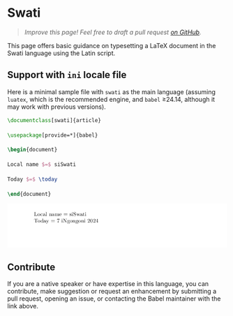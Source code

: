 # Swati

<blockquote>
  <p><em>Improve this page! Feel free to draft a pull request <a href="https://github.com/latex3/babel/tree/docs/docs">on GitHub</a>.</em></p>
</blockquote>

This page offers basic guidance on typesetting a LaTeX document in the
Swati language using the Latin script.

## Support with `ini` locale file

Here is a minimal sample file with `swati` as the main language
(assuming `luatex`, which is the recommended engine, and `babel` ≥24.14,
although it may work with previous versions).

```tex
\documentclass[swati]{article}

\usepackage[provide=*]{babel}

\begin{document}

Local name $=$ siSwati

Today $=$ \today

\end{document}
```

![](../media/locale-swati.png)

## Contribute

If you are a native speaker or have expertise in this language, you can
contribute, make suggestion or request an enhancement by submitting a
pull request, opening an issue, or contacting the Babel maintainer with
the link above.
